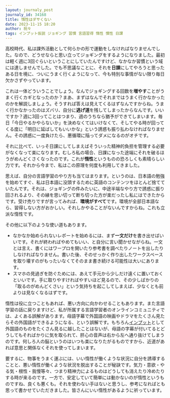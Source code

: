 ```yaml
---
layout: journaly_post
journaly_id: 34168
title: 惰性はダサくない
date: 2023-11-15 18:20
author: 祝々
tags: インプット仮説 ジョギング 習慣 言語習得 惰性 慣性 日課
---
```


高校時代、私は課外活動として何らかの形で運動をしなければなりませんでした。なので、どうせならと思い立ってジョギングをするようになりました。最初は軽く週に3回ぐらいということにしていたんですけど、なかなか習慣という域には達しませんでした。でも不思議なことに、それを**日課**にしてやろうと思ったある日を境に、ついにうまく行くようになって、今も特別な事情がない限り毎日欠かさずやっています。

これは一体どういうことでしょう。なんでジョギングする回数を**増やす**ことがうまく行くカギとなったのか？まあ、まずはなんでそれまではうまく行かなかったのかを解説しましょう。そうすれば答えは見えてくるはずなんですからね。うまく行かなかったのはズバリ、自分に**逃げ道**を残してしまったからなんです。いいですか？週に3回ってことはつまり、週のうちなら猶予ができてしまいます。毎日「今日やるかやらないか」を決めなくてはいけなくて、そしてやる時が回ってくる度に「明日に延ばしてもいいかな」という誘惑も振り払わなければなりません。その誘惑に一度負けたら、悪循環に陥ってダメになるのがオチです。

それに比べて、いっそ日課にしてしまえばそういった精神的負担を管理する必要がなくなって楽になります。むしろ私の場合、日課になった途端にそれを破るほうがめんどくさくなったのです。これが**惰性**というものの恐ろしくも素晴らしい力です。それから今まで、私はこの原理を何度も利用してきました。

思えば、自分の言語学習のやり方も当てはまります。というのは、日本語の勉強を始めてすぐ、私は日本語に没頭するために英語のコンテンツをほとんど捨てていたんです。それは、ジョギングの件みたいに、中途半端なやり方で誘惑に振り回されるより、その縁を思い切って断ち切った方が楽だったし私にはできたからです。受け売りですが言ってみれば、**環境がすべて**です。環境が全部日本語なら、習得しない方がおかしい。それしかやることがないんですからね。これも立派な惰性です。

その他に以下のような使い道もあります。

- なかなか始められないレポートを始めるには、まず**一文だけ**を書き出せばいいです。それが終わればやめてもいい、と自分に言い聞かせながらね。一文とは言え、書くにはワープロを開いたり参考書を調べたりノートを出したりしなければなりません。書いた後、そのせっかく作り出したワークスペースを取り壊すのがもったいなくてそのまま書き続ける可能性は大いにあります。
- スマホの見過ぎを防ぐためには、あえて手元から少しだけ遠くに置いておくといいです。手に取りやすければやすいほど見るので、その少しばかりの「取るのがめんどくさい」という気持ちを起こしてしまえば、少なくとも前よりは見なくなるはずです。

惰性は役に立つこともあれば、悪い方向に向かわせることもあります。また言語学習の話に戻りますけど、私が所属する言語学習者のオンラインコミュニティでは、よくある誤解があります。母語字幕で外国語の映画やドラマをたくさん見たらその外国語ができるようになる、という誤解です。もちろん[インプット][インプット仮説]として外国語のものをたくさん見るに越したことはないが、母語の字幕が付いてるとどうしてもそればかりに気を取られて、肝心の音声は右から左へ通り抜けてしまうのです。何しろ人の脳というのはいつも楽になりたがるものですから、近道があれば意思と関係なくそれを使ってしまいます。

要するに、物事をうまく運ぶには、いい惰性が働くような状況に自分を誘導することと、悪い惰性が働くような状況を脱出することが秘訣です。気力・意欲・やる気・根性・我慢等々、つまり精神力によるものはどうしても消えたり冷めたりする時が来るのです。一方で、安定していて簡単には動かないのが惰性というものですね、良くも悪くも。それを使わない手はないと思うし、参考になればとも思って書かせていただきました。皆さんにいい惰性があるように祈っています。

[インプット仮説]: https://ja.wikipedia.org/wiki/%E3%82%A4%E3%83%B3%E3%83%97%E3%83%83%E3%83%88%E4%BB%AE%E8%AA%AC
